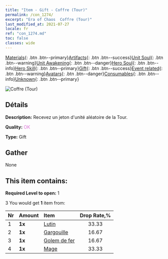 ```yaml
---
title: "Item - Gift - Coffre (Tour)"
permalink: /con_1274/
excerpt: "Era of Chaos  Coffre (Tour)"
last_modified_at: 2021-07-27
locale: fr
ref: "con_1274.md"
toc: false
classes: wide
---
```

 [Materials](/ItemsFR/){: .btn .btn--primary}[Artifacts](/ItemsFR/Artifacts/){: .btn .btn--success}[Unit Soul](/ItemsFR/UnitSoul/){: .btn .btn--warning}[Unit Awakening](/ItemsFR/UnitAwakening/){: .btn .btn--danger}[Hero Soul](/ItemsFR/HeroSoul/){: .btn .btn--info}[Hero Skill](/ItemsFR/HeroSkill/){: .btn .btn--primary}[Gift](/ItemsFR/Gift/){: .btn .btn--success}[Event related](/ItemsFR/Events/){: .btn .btn--warning}[Avatars](/ItemsFR/Avatars/){: .btn .btn--danger}[Consumables](/ItemsFR/Consumables/){: .btn .btn--info}[Unknown](/ItemsFR/Unknown/){: .btn .btn--primary}

 ![Coffre (Tour)](/images/t/i_904006.png)

## Détails
 **Description:** Recevez un jeton d'unité aléatoire de la Tour.

 **Quality:** <span style="color: #DA70D6">OK</span>

 **Type:** Gift

## Gather

  None

## This item contains:

 **Required Level to open:** 1

 3 You would get **1** item  from:

  | Nr | Amount |     Item    | Drop Rate,% |
  |:---|:-------|:------------|:---------:|
  | 1 |  **1x** | [Lutin](/ItemsFR/unt_235/) | 33.33 | 
  | 2 |  **1x** | [Gargouille](/ItemsFR/unt_236/) | 16.67 | 
  | 3 |  **1x** | [Golem de fer](/ItemsFR/unt_237/) | 16.67 | 
  | 4 |  **1x** | [Mage](/ItemsFR/unt_238/) | 33.33 | 
